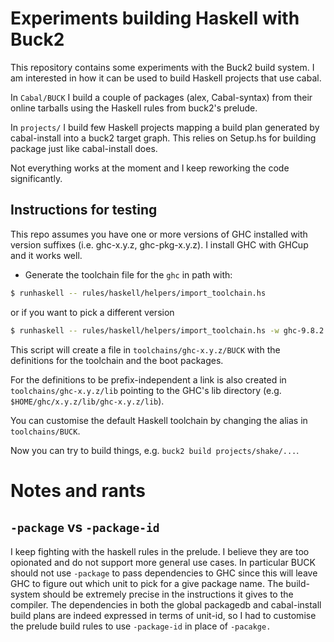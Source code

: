 # Experiments building Haskell with Buck2

This repository contains some experiments with the Buck2 build system. I am
interested in how it can be used to build Haskell projects that use cabal.

In `Cabal/BUCK` I build a couple of packages (alex, Cabal-syntax) from their
 online tarballs using the Haskell rules from buck2's prelude.

In `projects/` I build few Haskell projects mapping a build plan generated by
cabal-install into a buck2 target graph. This relies on Setup.hs for  building
package just like cabal-install does.

Not everything works at the moment and I keep reworking the code significantly.

## Instructions for testing

This repo assumes you have one or more versions of GHC installed with  version
suffixes (i.e. ghc-x.y.z, ghc-pkg-x.y.z). I install GHC with GHCup and it works
well.

- Generate the toolchain file for the `ghc` in path with:
```bash
$ runhaskell -- rules/haskell/helpers/import_toolchain.hs
```
or if you want to pick a different version 
```bash
$ runhaskell -- rules/haskell/helpers/import_toolchain.hs -w ghc-9.8.2
```
This script will create a file in `toolchains/ghc-x.y.z/BUCK` with the
definitions for the toolchain and the boot packages.

For the definitions to be prefix-independent a link is also created in
`toolchains/ghc-x.y.z/lib` pointing to the GHC's lib directory (e.g.
`$HOME/ghc/x.y.z/lib/ghc-x.y.z/lib`).

You can customise the default Haskell toolchain by changing the alias
in `toolchains/BUCK`.

Now you can try to build things, e.g. `buck2 build projects/shake/...`.

# Notes and rants

## `-package` vs `-package-id`

I keep fighting with the haskell rules in the prelude. I believe they are too
opionated and do not support more general use cases. In particular BUCK should
not use `-package` to pass dependencies to GHC since this will leave GHC to
figure out which unit to pick for a give package name. The build-system should
be extremely precise in the instructions it gives to the compiler.
The dependencies in both the global packagedb and cabal-install build plans are
indeed expressed in terms of unit-id, so I had to customise the prelude build
rules to use `-package-id` in place of `-pacakge.`
